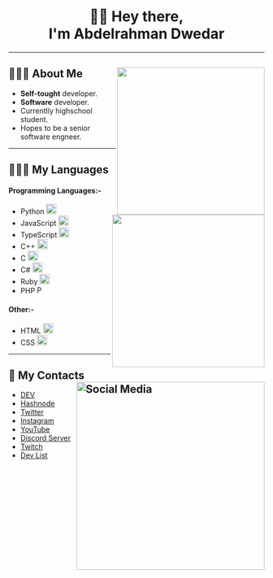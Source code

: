 <h1 align="center">👋🏻 Hey there,<br> I'm Abdelrahman Dwedar</h1> 
<hr>

## 🙋🏻‍♂️ About Me <img src="https://media.giphy.com/media/zOvBKUUEERdNm/giphy.gif" width="290" align="right">
* <b>Self-tought</b> developer.
* <b>Software</b> developer.
* Currentlly highschool student.
* Hopes to be a senior software engneer.
<hr>

## 👨🏻‍💻 My Languages
#### Programming Languages:- <img src="https://media.giphy.com/media/h408T6Y5GfmXBKW62l/giphy.gif" width="300" align="right">
* Python [<img height="20" src="https://i.ibb.co/Y8NfQhX/pngegg-18.png" alt="Python" border="0">](https://www.python.org/)
* JavaScript [<img height="20" src="https://i.ibb.co/cvkNf5s/pngegg-15.png" alt="JavaScript" border="0">](https://www.javascript.com/)
* TypeScript [<img height="20" src="https://i.ibb.co/D93BmHh/pngegg-25.png" alt="TypeScript" border="0">](https://www.typescriptlang.org/)
* C++ [<img height="20" src="https://i.ibb.co/X3fY47Y/pngegg-19.png" alt="CPP" border="0">](https://www.cplusplus.com/)
* C [<img height="20" src="https://i.ibb.co/Q830MPL/pngegg-20.png" alt="C" border="0">](url)
* C# [<img height="20" src="https://i.ibb.co/Q830MPL/pngegg-20.png" alt="C sharp" border="0">](https://docs.microsoft.com/en-us/dotnet/csharp/)
* Ruby [<img height="20" src="https://i.ibb.co/Wc4hP1S/pngegg-22.png" alt="Ruby" border="0">](https://www.ruby-lang.org/en/)
* PHP [<img height="15" src="https://i.ibb.co/X26HfmN/pngegg-13.png" alt="PHP" border="0">](https://www.php.net/)
#### Other:-
* HTML [<img height="20" src="https://i.ibb.co/tcBgYx3/pngegg-14.png" alt="HTML" border="0">](https://html.com/)
* CSS [<img height="20" src="https://i.ibb.co/pP5wFfC/pngegg-17.png" alt="CSS" border="0">](url)
<hr>

## 📧 My Contacts <img src="https://i.ibb.co/wpcck6r/pngegg-5.png" width="370" alt="Social Media" border="0" align="right">
* [DEV](https://dev.to/abdelrahman_dwedar)
* [Hashnode](https://hashnode.com/@Adobe)
* [Twitter](https://twitter.com/3_Dwedar)
* [Instagram](https://www.instagram.com/abdelrhman._.dwedar/)
* [YouTube](https://www.youtube.com/channel/UCDb4dNtGD3eI9gtPt93ikKQ)
* [Discord Server](https://discord.gg/8FDyqPU)
* [Twitch](https://www.twitch.tv/7350_gaming)
* [Dev List](https://devlist.dev/p/542750889769828383)
